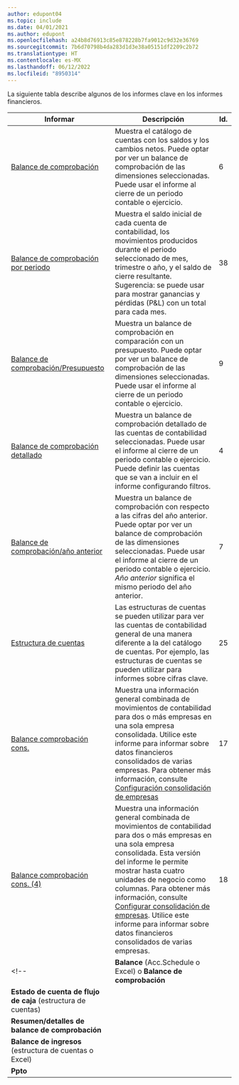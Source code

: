 ```yaml
---
author: edupont04
ms.topic: include
ms.date: 04/01/2021
ms.author: edupont
ms.openlocfilehash: a24b8d76913c85e878228b7fa9012c9d32e36769
ms.sourcegitcommit: 7b6d70798b4da283d1d3e38a05151df2209c2b72
ms.translationtype: HT
ms.contentlocale: es-MX
ms.lasthandoff: 06/12/2022
ms.locfileid: "8950314"
---
```

La siguiente tabla describe algunos de los informes clave en los informes financieros.

| Informar | Descripción | Id. | 
|--|--|--|
| [Balance de comprobación](https://businesscentral.dynamics.com?report=6) | Muestra el catálogo de cuentas con los saldos y los cambios netos. Puede optar por ver un balance de comprobación de las dimensiones seleccionadas. Puede usar el informe al cierre de un periodo contable o ejercicio. | 6 |
| [Balance de comprobación por periodo](https://businesscentral.dynamics.com?report=38) | Muestra el saldo inicial de cada cuenta de contabilidad, los movimientos producidos durante el periodo seleccionado de mes, trimestre o año, y el saldo de cierre resultante. <br>Sugerencia: se puede usar para mostrar ganancias y pérdidas (P&L) con un total para cada mes.| 38 |
| [Balance de comprobación/Presupuesto](https://businesscentral.dynamics.com?report=9) | Muestra un balance de comprobación en comparación con un presupuesto. Puede optar por ver un balance de comprobación de las dimensiones seleccionadas. Puede usar el informe al cierre de un periodo contable o ejercicio. | 9 |
| [Balance de comprobación detallado](https://businesscentral.dynamics.com?report=4) | Muestra un balance de comprobación detallado de las cuentas de contabilidad seleccionadas. Puede usar el informe al cierre de un periodo contable o ejercicio. Puede definir las cuentas que se van a incluir en el informe configurando filtros. | 4 |
| [Balance de comprobación/año anterior](https://businesscentral.dynamics.com?report=7) | Muestra un balance de comprobación con respecto a las cifras del año anterior. Puede optar por ver un balance de comprobación de las dimensiones seleccionadas. Puede usar el informe al cierre de un periodo contable o ejercicio. *Año anterior* significa el mismo periodo del año anterior. | 7 | 
| [Estructura de cuentas](https://businesscentral.dynamics.com?report=25) | Las estructuras de cuentas se pueden utilizar para ver las cuentas de contabilidad general de una manera diferente a la del catálogo de cuentas. Por ejemplo, las estructuras de cuentas se pueden utilizar para informes sobre cifras clave. | 25 |
|[Balance comprobación cons.](https://businesscentral.dynamics.com?report=10007)|Muestra una información general combinada de movimientos de contabilidad para dos o más empresas en una sola empresa consolidada. Utilice este informe para informar sobre datos financieros consolidados de varias empresas. Para obtener más información, consulte [Configuración consolidación de empresas](../finance-consolidated-company-reporting-setup.md)|17|
|[Balance comprobación cons. (4)](https://businesscentral.dynamics.com?report=10008)|Muestra una información general combinada de movimientos de contabilidad para dos o más empresas en una sola empresa consolidada. Esta versión del informe le permite mostrar hasta cuatro unidades de negocio como columnas. Para obtener más información, consulte [Configurar consolidación de empresas](../finance-consolidated-company-reporting-setup.md). Utilice este informe para informar sobre datos financieros consolidados de varias empresas.|18|
<!-- | **Balance** (Acc.Schedule o Excel) o **Balance de comprobación** |  |  |
| **Estado de cuenta de flujo de caja** (estructura de cuentas) |  |  |
| **Resumen/detalles de balance de comprobación** |  |  |
| **Balance de ingresos** (estructura de cuentas o Excel) |  |  |
| **Ppto** |  |  | -->